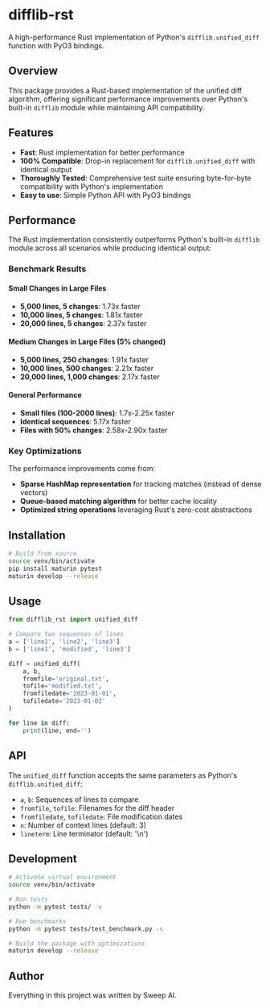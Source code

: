 # difflib-rst

A high-performance Rust implementation of Python's `difflib.unified_diff` function with PyO3 bindings.

## Overview

This package provides a Rust-based implementation of the unified diff algorithm, offering significant performance improvements over Python's built-in `difflib` module while maintaining API compatibility.

## Features

- **Fast**: Rust implementation for better performance
- **100% Compatible**: Drop-in replacement for `difflib.unified_diff` with identical output
- **Thoroughly Tested**: Comprehensive test suite ensuring byte-for-byte compatibility with Python's implementation
- **Easy to use**: Simple Python API with PyO3 bindings

## Performance

The Rust implementation consistently outperforms Python's built-in `difflib` module across all scenarios while producing identical output:

### Benchmark Results

#### Small Changes in Large Files
- **5,000 lines, 5 changes**: 1.73x faster
- **10,000 lines, 5 changes**: 1.81x faster  
- **20,000 lines, 5 changes**: 2.37x faster

#### Medium Changes in Large Files (5% changed)
- **5,000 lines, 250 changes**: 1.91x faster
- **10,000 lines, 500 changes**: 2.21x faster
- **20,000 lines, 1,000 changes**: 2.17x faster

#### General Performance
- **Small files (100-2000 lines)**: 1.7x-2.25x faster
- **Identical sequences**: 5.17x faster
- **Files with 50% changes**: 2.58x-2.90x faster

### Key Optimizations

The performance improvements come from:
- **Sparse HashMap representation** for tracking matches (instead of dense vectors)
- **Queue-based matching algorithm** for better cache locality
- **Optimized string operations** leveraging Rust's zero-cost abstractions

## Installation

```bash
# Build from source
source venv/bin/activate
pip install maturin pytest
maturin develop --release
```

## Usage

```python
from difflib_rst import unified_diff

# Compare two sequences of lines
a = ['line1', 'line2', 'line3']
b = ['line1', 'modified', 'line3']

diff = unified_diff(
    a, b,
    fromfile='original.txt',
    tofile='modified.txt',
    fromfiledate='2023-01-01',
    tofiledate='2023-01-02'
)

for line in diff:
    print(line, end='')
```

## API

The `unified_diff` function accepts the same parameters as Python's `difflib.unified_diff`:

- `a`, `b`: Sequences of lines to compare
- `fromfile`, `tofile`: Filenames for the diff header
- `fromfiledate`, `tofiledate`: File modification dates
- `n`: Number of context lines (default: 3)
- `lineterm`: Line terminator (default: '\n')

## Development

```bash
# Activate virtual environment
source venv/bin/activate

# Run tests
python -m pytest tests/ -v

# Run benchmarks
python -m pytest tests/test_benchmark.py -s

# Build the package with optimizations
maturin develop --release
```

## Author

Everything in this project was written by Sweep AI.